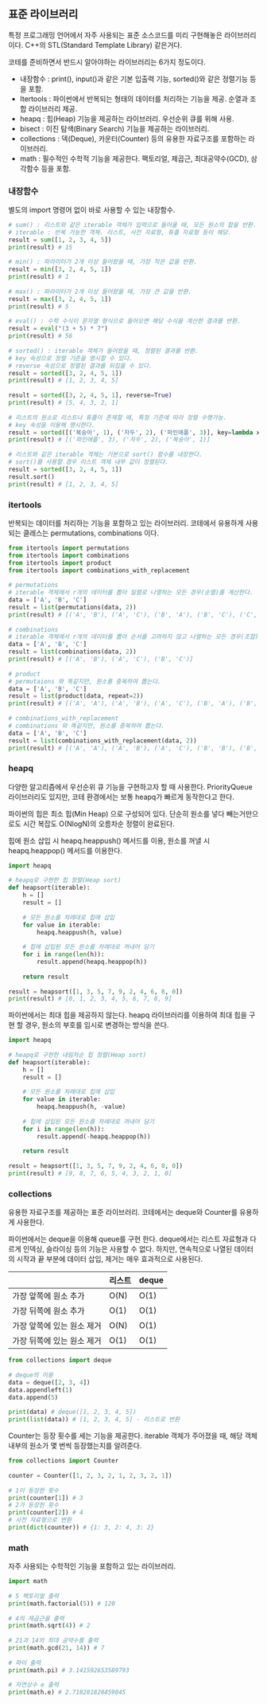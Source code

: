 ## 표준 라이브러리

특정 프로그래밍 언어에서 자주 사용되는 표준 소스코드를 미리 구현해놓은 라이브러리이다.
C++의 STL(Standard Template Library) 같은거다.

코테를 준비하면서 반드시 알아야하는 라이브러리는 6가지 정도이다.

- 내장함수 : print(), input()과 같은 기본 입출력 기능, sorted()와 같은 정렬기능 등을 포함.
- Itertools : 파이썬에서 반복되는 형태의 데이터를 처리하는 기능을 제공. 순열과 조합 라이브러리 제공.
- heapq : 힙(Heap) 기능을 제공하는 라이브러리. 우선순위 큐를 위해 사용.
- bisect : 이진 탐색(Binary Search) 기능을 제공하는 라이브러리.
- collections : 덱(Deque), 카운터(Counter) 등의 유용한 자료구조를 포함하는 라이브러리.
- math : 필수적인 수학적 기능을 제공한다. 팩토리얼, 제곱근, 최대공약수(GCD), 삼각함수 등을 포함.

 

### 내장함수

별도의 import 명령어 없이 바로 사용할 수 있는 내장함수.

```python
# sum() : 리스트와 같은 iterable 객체가 입력으로 들어올 때, 모든 원소의 합을 반환.
# iterable : 반복 가능한 객체. 리스트, 사전 자료형, 튜플 자료형 등이 해당.
result = sum([1, 2, 3, 4, 5])
print(result) # 15
 
# min() : 파라미터가 2개 이상 들어왔을 때, 가장 작은 값을 반환.
result = min([3, 2, 4, 5, 1])
print(result) # 1
 
# max() : 파라미터가 2개 이상 들어왔을 때, 가장 큰 값을 반환.
result = max([3, 2, 4, 5, 1])
print(result) # 5
 
# eval() : 수학 수식이 문자열 형식으로 들어오면 해당 수식을 계산한 결과를 반환.
result = eval("(3 + 5) * 7")
print(result) # 56
 
# sorted() : iterable 객체가 들어왔을 때, 정렬된 결과를 반환.
# key 속성으로 정렬 기준을 명시할 수 있다.
# reverse 속성으로 정렬된 결과를 뒤집을 수 있다.
result = sorted([3, 2, 4, 5, 1])
print(result) # [1, 2, 3, 4, 5]
 
result = sorted([3, 2, 4, 5, 1], reverse=True)
print(result) # [5, 4, 3, 2, 1]
 
# 리스트의 원소로 리스트나 튜플이 존재할 때, 특정 기준에 따라 정렬 수행가능.
# key 속성을 이용해 명시한다.
result = sorted([('복숭아', 1), ('자두', 2), ('파인애플', 3)], key=lambda x : x[1], reverse=True)
print(result) # [('파인애플', 3), ('자두', 2), ('복숭아', 1)]
 
# 리스트와 같은 iterable 객체는 기본으로 sort() 함수를 내장한다.
# sort()를 사용할 경우 리스트 객체 내부 값이 정렬된다.
result = sorted([3, 2, 4, 5, 1])
result.sort()
print(result) # [1, 2, 3, 4, 5]
```



### itertools

반복되는 데이터를 처리하는 기능을 포함하고 있는 라이브러리.
코테에서 유용하게 사용되는 클래스는 permutations, combinations 이다.

```python
from itertools import permutations
from itertools import combinations
from itertools import product
from itertools import combinations_with_replacement
 
# permutations
# iterable 객체에서 r개의 데이터를 뽑아 일렬로 나열하는 모든 경우(순열)를 계산한다.
data = ['A', 'B', 'C']
result = list(permutations(data, 2))
print(result) # [('A', 'B'), ('A', 'C'), ('B', 'A'), ('B', 'C'), ('C', 'A'), ('C', 'B')]
 
# combinations
# iterable 객체에서 r개의 데이터를 뽑아 순서를 고려하지 않고 나열하는 모든 경우(조합)을 계산한다.
data = ['A', 'B', 'C']
result = list(combinations(data, 2))
print(result) # [('A', 'B'), ('A', 'C'), ('B', 'C')]
 
# product
# permutaions 와 똑같지만, 원소를 중복하여 뽑는다.
data = ['A', 'B', 'C']
result = list(product(data, repeat=2))
print(result) # [('A', 'A'), ('A', 'B'), ('A', 'C'), ('B', 'A'), ('B', 'B'), ('B', 'C'), ('C', 'A'), ('C', 'B'), ('C', 'C')]
 
# combinations_with_replacement
# combinations 와 똑같지만, 원소를 중복하여 뽑는다.
data = ['A', 'B', 'C']
result = list(combinations_with_replacement(data, 2))
print(result) # [('A', 'A'), ('A', 'B'), ('A', 'C'), ('B', 'B'), ('B', 'C'), ('C', 'C')]
```

 

### heapq

다양한 알고리즘에서 우선순위 큐 기능을 구현하고자 할 때 사용한다.
PriorityQueue 라이브러리도 있지만, 코테 환경에서는 보통 heapq가 빠르게 동작한다고 한다.

파이썬의 힙은 최소 힙(Min Heap) 으로 구성되어 있다.
단순히 원소를 넣다 빼는거만으로도 시간 복잡도 O(NlogN)의 오름차순 정렬이 완료된다.

힙에 원소 삽입 시 heapq.heappush() 메서드를 이용, 원소를 꺼낼 시 heapq.heappop() 메서드를 이용한다.

```python
import heapq
 
# heapq로 구현한 힙 정렬(Heap sort)
def heapsort(iterable):
    h = []
    result = []
 
    # 모든 원소를 차례대로 힙에 삽입
    for value in iterable:
        heapq.heappush(h, value)
 
    # 힙에 삽입된 모든 원소를 차례대로 꺼내어 담기
    for i in range(len(h)):
        result.append(heapq.heappop(h))
 
    return result
 
result = heapsort([1, 3, 5, 7, 9, 2, 4, 6, 8, 0])
print(result) # [0, 1, 2, 3, 4, 5, 6, 7, 8, 9]
```



파이썬에서는 최대 힙을 제공하지 않는다.
heapq 라이브러리를 이용하여 최대 힙을 구현 할 경우, 원소의 부호를 임시로 변경하는 방식을 쓴다.

```python
import heapq
 
# heapq로 구현한 내림차순 힙 정렬(Heap sort)
def heapsort(iterable):
    h = []
    result = []
 
    # 모든 원소를 차례대로 힙에 삽입
    for value in iterable:
        heapq.heappush(h, -value)
 
    # 힙에 삽입된 모든 원소를 차례대로 꺼내어 담기
    for i in range(len(h)):
        result.append(-heapq.heappop(h))
 
    return result
 
result = heapsort([1, 3, 5, 7, 9, 2, 4, 6, 8, 0])
print(result) # [9, 8, 7, 6, 5, 4, 3, 2, 1, 0]
```

 

### collections

유용한 자료구조를 제공하는 표준 라이브러리.
코테에서는 deque와 Counter를 유용하게 사용한다.

파이썬에서는 deque을 이용해 queue를 구현 한다.
deque에서는 리스트 자료형과 다르게 인덱싱, 슬라이싱 등의 기능은 사용할 수 없다.
하지만, 연속적으로 나열된 데이터의 시작과 끝 부분에 데이터 삽입, 제거는 매우 효과적으로 사용된다.

|                            | 리스트 | deque |
| -------------------------- | ------ | ----- |
| 가장 앞쪽에 원소 추가      | O(N)   | O(1)  |
| 가장 뒤쪽에 원소 추가      | O(1)   | O(1)  |
| 가장 앞쪽에 있는 원소 제거 | O(N)   | O(1)  |
| 가장 뒤쪽에 있는 원소 제거 | O(1)   | O(1)  |

```python
from collections import deque
 
# deque의 이용
data = deque([2, 3, 4])
data.appendleft(1)
data.append(5)
 
print(data) # deque([1, 2, 3, 4, 5])
print(list(data)) # [1, 2, 3, 4, 5] - 리스트로 변환
```

 

Counter는 등장 횟수를 세는 기능을 제공한다.
iterable 객체가 주어졌을 때, 해당 객체 내부의 원소가 몇 번씩 등장했는지를 알려준다.

```python
from collections import Counter
 
counter = Counter([1, 2, 3, 2, 1, 2, 3, 2, 1])
 
# 1이 등장한 횟수
print(counter[1]) # 3
# 2가 등장한 횟수
print(counter[2]) # 4
# 사전 자료형으로 변환
print(dict(counter)) # {1: 3, 2: 4, 3: 2}
```

 

 

### math

자주 사용되는 수학적인 기능을 포함하고 있는 라이브러리.

```python
import math
 
# 5 팩토리얼 출력
print(math.factorial(5)) # 120
 
# 4의 제곱근을 출력
print(math.sqrt(4)) # 2
 
# 21과 14의 최대 공약수를 출력
print(math.gcd(21, 14)) # 7
 
# 파이 출력 
print(math.pi) # 3.141592653589793
 
# 자연상수 e 출력
print(math.e) # 2.718281828459045
```

 

 